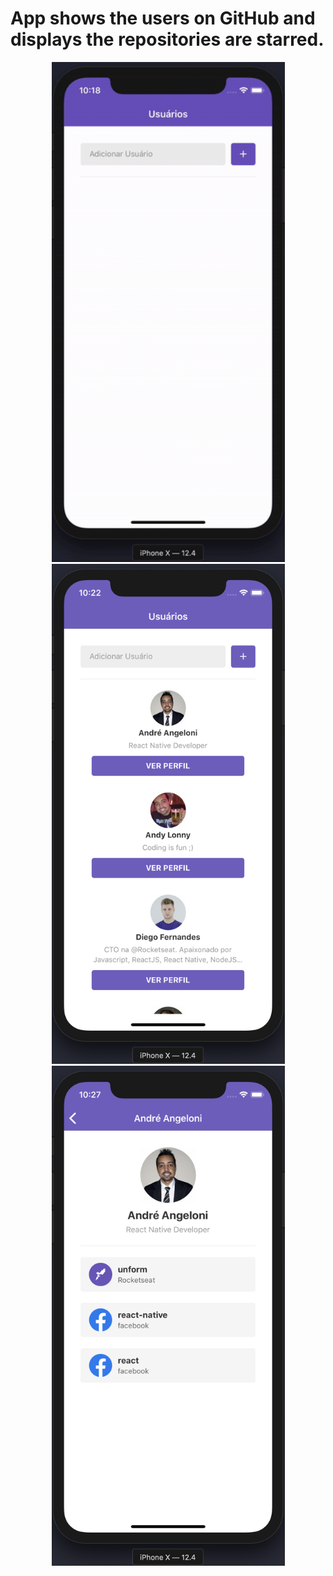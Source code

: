 # App shows the users on GitHub and displays the repositories are starred. <br />

<p align="center">
<img src="src/assets/App.gif" height="800" width="373" alt="App"/> <br />

<img src="src/assets/Main.png" height="800" width="373" alt="Main"/>
<img src="src/assets/User.png" height="800" width="373" alt="User"/> 

</p>